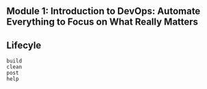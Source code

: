 ## Module 1: Introduction to DevOps: Automate Everything to Focus on What Really Matters
## Lifecyle

    build
    clean
    post
    help

